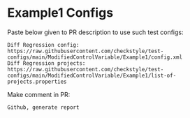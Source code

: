 # Example1 Configs
Paste below given to PR description to use such test configs:
```
Diff Regression config: https://raw.githubusercontent.com/checkstyle/test-configs/main/ModifiedControlVariable/Example1/config.xml
Diff Regression projects: https://raw.githubusercontent.com/checkstyle/test-configs/main/ModifiedControlVariable/Example1/list-of-projects.properties
```
Make comment in PR:
```
Github, generate report
```
